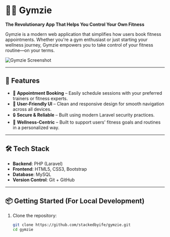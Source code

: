 # 🏋️‍♀️ Gymzie

**The Revolutionary App That Helps You Control Your Own Fitness**

Gymzie is a modern web application that simplifies how users book fitness appointments. Whether you're a gym enthusiast or just starting your wellness journey, Gymzie empowers you to take control of your fitness routine—on your terms.

![Gymzie Screenshot](./Screenshot%202025-05-20%20at%209.52.21%E2%80%AFPM.png)

---

## 🚀 Features

- 📅 **Appointment Booking** – Easily schedule sessions with your preferred trainers or fitness experts.
- 🎯 **User-Friendly UI** – Clean and responsive design for smooth navigation across all devices.
- 🔒 **Secure & Reliable** – Built using modern Laravel security practices.
- 🧘 **Wellness-Centric** – Built to support users' fitness goals and routines in a personalized way.

---

## 🛠️ Tech Stack

- **Backend**: PHP (Laravel)
- **Frontend**: HTML5, CSS3, Bootstrap
- **Database**: MySQL
- **Version Control**: Git + GitHub

---

## 📦 Getting Started (For Local Development)

1. Clone the repository:

   ```bash
   git clone https://github.com/stackedbyife/gymzie.git
   cd gymzie
